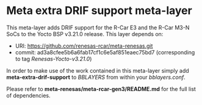 # Meta extra DRIF support meta-layer

This meta-layer adds DRIF support for the R-Car E3 and the
R-Car M3-N SoCs to the Yocto BSP v3.21.0 release.
This layer depends on:
*  URI: https://github.com/renesas-rcar/meta-renesas.git
*  commit: ad3a8cfee5b6a6fab17cf1c6e5af851eaec75bd7 (corresponding
to tag *Renesas-Yocto-v3.21.0*)

In order to make use of the work contained in this meta-layer
simply add **meta-extra-drif-support** to *BBLAYERS* from within
your *bblayers.conf*.

Please refer to **meta-renesas/meta-rcar-gen3/README.md**
for the full list of dependencies.
